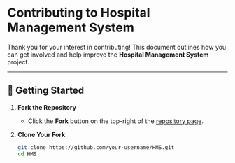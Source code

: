 # Contributing to Hospital Management System

Thank you for your interest in contributing! This document outlines how you can get involved and help improve the **Hospital Management System** project.

---

## 🚀 Getting Started

1. **Fork the Repository**
   - Click the **Fork** button on the top-right of the [repository page](https://github.com/VenkataSiriPriya/HMS).

2. **Clone Your Fork**
   ```bash
   git clone https://github.com/your-username/HMS.git
   cd HMS
